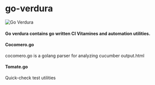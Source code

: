 # go-verdura
![Go Verdura](help/verdura.JPG)

#### Go verdura contains go written CI Vitamines and automation utilities.

#### Cocomero.go
cocomero.go is a golang parser for analyzing cucumber output.html

#### Tomate.go

Quick-check test utilities
